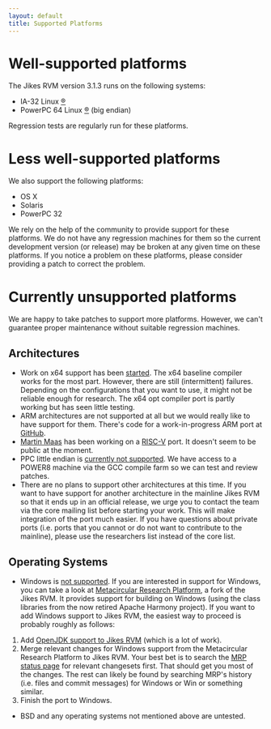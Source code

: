 ```yaml
---
layout: default 
title: Supported Platforms
---
```


# Well-supported platforms

The Jikes RVM version 3.1.3 runs on the following systems:

- IA-32 Linux [®](/Trademarks/)
- PowerPC 64 Linux [®](/Trademarks/) (big endian)

Regression tests are regularly run for these platforms.

# Less well-supported platforms

We also support the following platforms:

- OS X
- Solaris
- PowerPC 32

We rely on the help of the community to provide support for these platforms. We do not have any regression machines for them so the current development version (or release) may be broken at any given time on these platforms. If you notice a problem on these platforms, please consider providing a patch to correct the problem.

# Currently unsupported platforms

We are happy to take patches to support more platforms. However, we can't guarantee proper maintenance without suitable regression machines.

## Architectures

- Work on x64 support has been [started](http://xtenlang.atlassian.net/browse/RVM-977). The x64 baseline compiler works for the most part. However, there are still (intermittent) failures. Depending on the configurations that you want to use, it might not be reliable enough for research. The x64 opt compiler port is partly working but has seen little testing.
- ARM architectures are not supported at all but we would really like to have support for them. There's code for a work-in-progress ARM port at [GitHub](https://github.com/dmitry-brizhinev/JikesRVM).
- [Martin Maas](https://people.eecs.berkeley.edu/~maas/) has been working on a [RISC-V](https://en.wikipedia.org/wiki/RISC-V) port. It doesn't seem to be public at the moment.
- PPC little endian is [currently not supported](https://xtenlang.atlassian.net/browse/RVM-1140). We have access to a POWER8 machine via the GCC compile farm so we can test and review patches.
- There are no plans to support other architectures at this time. If you want to have support for another architecture in the mainline Jikes RVM so that it ends up in an official release, we urge you to contact the team via the core mailing list before starting your work. This will make integration of the port much easier. If you have questions about private ports (i.e. ports that you cannot or do not want to contribute to the mainline), please use the researchers list instead of the core list.

## Operating Systems

- Windows is [not supported](http://xtenlang.atlassian.net/browse/RVM-630). If you are interested in support for Windows, you can take a look at [Metacircular Research Platform](https://github.com/codehaus/mrp), a fork of the Jikes RVM. It provides support for building on Windows (using the class libraries from the now retired Apache Harmony project). If you want to add Windows support to Jikes RVM, the easiest way to proceed is probably roughly as follows:
1. Add [OpenJDK support to Jikes RVM](https://xtenlang.atlassian.net/browse/RVM-549) (which is a lot of work).
2. Merge relevant changes for Windows support from the Metacircular Research Platform to Jikes RVM. Your best bet is to search the [MRP status page](/MergeStatusOfMRPChangesets/) for relevant changesets first. That should get you most of the changes. The rest can likely be found by searching MRP's history (i.e. files and commit messages) for Windows or Win or something similar.
3. Finish the port to Windows.
- BSD and any operating systems not mentioned above are untested.
